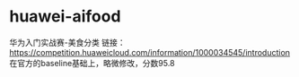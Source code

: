 # huawei-aifood
华为入门实战赛-美食分类 链接：https://competition.huaweicloud.com/information/1000034545/introduction
在官方的baseline基础上，略微修改，分数95.8
